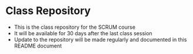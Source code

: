 # Class Repository

- This is the class repository for the SCRUM course
- It will be available for 30 days after the last class session
- Update to the repository will be made regularly and documented in this README document
  
